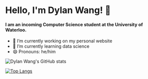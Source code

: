 # Hello, I'm Dylan Wang! 👋
#### I am an incoming Computer Science student at the University of Waterloo.

- 🔭 I’m currently working on my personal website
- 🌱 I’m currently learning data science
- 😄 Pronouns: he/him

![Dylan Wang's GitHub stats](https://github-readme-stats.vercel.app/api?username=dylanwang0&show_icons=true&theme=radical)

[![Top Langs](https://github-readme-stats.vercel.app/api/top-langs/?username=dylanwang0&langs_count=8&theme=radical&layout=compact)](https://github.com/dylanwang0/github-readme-stats)




<!--
**dylanwang0/dylanwang0** is a ✨ _special_ ✨ repository because its `README.md` (this file) appears on your GitHub profile.

Here are some ideas to get you started:

- 🔭 I’m currently working on ...
- 🌱 I’m currently learning ...
- 👯 I’m looking to collaborate on ...
- 🤔 I’m looking for help with ...
- 💬 Ask me about ...
- 📫 How to reach me: ...
- 😄 Pronouns: ...
- ⚡ Fun fact: ...
-->

